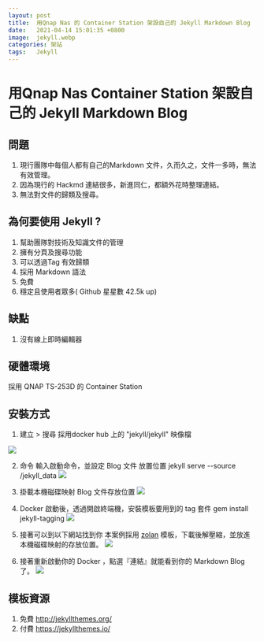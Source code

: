 ```yaml
---
layout: post
title:  用Qnap Nas 的 Container Station 架設自己的 Jekyll Markdown Blog
date:   2021-04-14 15:01:35 +0800
image:  jekyll.webp
categories: 架站
tags:   Jekyll
---
```

# 用Qnap Nas Container Station 架設自己的 Jekyll Markdown Blog

## 問題

1. 現行團隊中每個人都有自己的Markdown 文件，久而久之，文件一多時，無法有效管理。
2. 因為現行的 Hackmd 連結很多，新進同仁，都額外花時整理連結。
3. 無法對文件的歸類及搜尋。

## 為何要使用 Jekyll ?
1. 幫助團隊對技術及知識文件的管理
2. 擁有分頁及搜尋功能
3. 可以透過Tag 有效歸類
4. 採用 Markdown 語法
5. 免費
6. 穩定且使用者眾多( Github 星星數 42.5k up)

## 缺點
1. 沒有線上即時編輯器

## 硬體環境
採用 QNAP TS-253D 的 Container Station

## 安裝方式
1. 建立 > 搜尋 採用docker hub 上的 "jekyll/jekyll" 映像檔

![](https://i.imgur.com/IPIukyZ.webp)

2. 命令 輸入啟動命令，並設定 Blog 文件 放置位置
jekyll serve --source /jekyll_data
![](https://i.imgur.com/gkgDX8d.webp)

3. 掛載本機磁碟映射 Blog 文件存放位置
![](https://i.imgur.com/GxGj8CM.webp)

4. Docker 啟動後，透過開啟終端機，安裝模板要用到的 tag 套件
gem install jekyll-tagging
![](https://i.imgur.com/NioErlz.webp)

5. 接著可以到以下網站找到你
本案例採用 [zolan](http://jekyllthemes.org/themes/zolan/) 模板，下載後解壓縮，並放進本機磁碟映射的存放位置。
![](https://i.imgur.com/wmHB3rr.webp)

6. 接著重新啟動你的 Docker ，點選『連結』就能看到你的 Markdown  Blog 了。
![](https://i.imgur.com/kH1RMX1.webp)

## 模板資源
1. 免費
http://jekyllthemes.org/
2. 付費
https://jekyllthemes.io/

